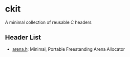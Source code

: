 # ckit
A minimal collection of reusable C headers

## Header List
- [arena.h](arena.h): Minimal, Portable Freestanding Arena Allocator 
